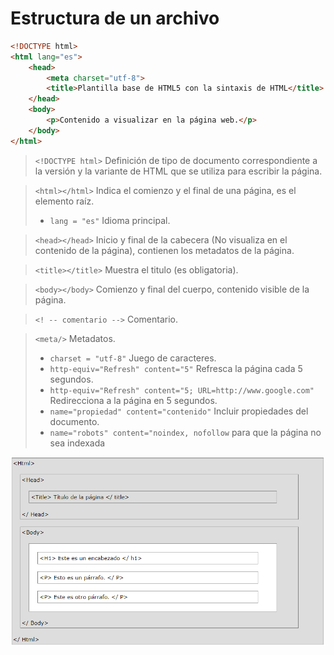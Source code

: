 # Estructura de un archivo

~~~html
<!DOCTYPE html>
<html lang="es">
    <head>
        <meta charset="utf-8">
        <title>Plantilla base de HTML5 con la sintaxis de HTML</title>
    </head>
    <body>
        <p>Contenido a visualizar en la página web.</p>
    </body>
</html>
~~~




>`<!DOCTYPE html>` Definición de tipo de documento correspondiente a la versión y la variante de HTML que se utiliza para escribir la página.

>`<html></html>` Indica el comienzo y el final de una página, es el elemento raíz. 
>
> - `lang = "es"` Idioma principal. 

> `<head></head>` Inicio y final de la cabecera (No visualiza en el contenido de la página), contienen los metadatos de la página. 

> `<title></title>` Muestra el titulo (es obligatoria). 

> `<body></body>` Comienzo y final del cuerpo, contenido visible de la página. 

> `<! -- comentario -->` Comentario.

> `<meta/>` Metadatos.
>
>- `charset = "utf-8"` Juego de caracteres.
>- `http-equiv="Refresh" content="5"` Refresca la página cada 5 segundos.
>- `http-equiv="Refresh" content="5; URL=http://www.google.com"` Redirecciona a la página en 5 segundos.
>- `name="propiedad" content="contenido"` Incluir propiedades del documento. 
>- `name="robots" content="noindex, nofollow`  para que la página no sea indexada 

![Estructura de un archivo](estructura_archivo.png)